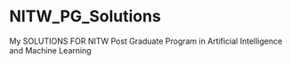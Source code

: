 # NITW_PG_Solutions
My SOLUTIONS FOR NITW Post Graduate Program in Artificial Intelligence and Machine Learning
